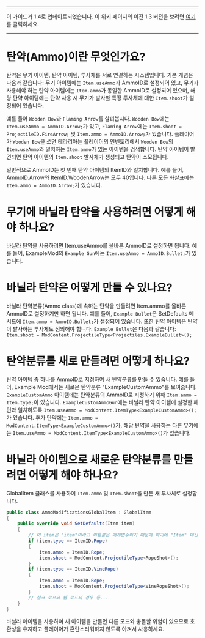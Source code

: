 ***
이 가이드가 1.4로 업데이트되었습니다. 이 위키 페이지의 이전 1.3 버전을 보려면 [여기](https://github.com/tModLoader/tModLoader/wiki/Basic-Ammo/3ac8255f8a511bc25d15090d52fcd045febccb4f)를 클릭하세요.
***

# 탄약(Ammo)이란 무엇인가요?
탄약은 무기 아이템, 탄약 아이템, 투사체를 서로 연결하는 시스템입니다. 기본 개념은 다음과 같습니다: 무기 아이템에는 `Item.useAmmo`가 AmmoID로 설정되어 있고, 무기가 사용해야 하는 탄약 아이템에는 `Item.ammo`가 동일한 AmmoID로 설정되어 있으며, 해당 탄약 아이템에는 탄약 사용 시 무기가 발사할 특정 투사체에 대한 `Item.shoot`가 설정되어 있습니다.

예를 들어 `Wooden Bow`과 `Flaming Arrow`를 살펴봅시다. `Wooden Bow`에는 `Item.useAmmo = AmmoID.Arrow;`가 있고, `Flaming Arrow`에는 `Item.shoot = ProjectileID.FireArrow;` 및 `Item.ammo = AmmoID.Arrow;`가 있습니다. 플레이어가 `Wooden Bow`을 쏘면 테라리아는 플레이어의 인벤토리에서 `Wooden Bow`의 `Item.useAmmo`와 일치하는 `Item.ammo`가 있는 아이템을 검색합니다. 탄약 아이템이 발견되면 탄약 아이템의 `Item.shoot` 발사체가 생성되고 탄약이 소모됩니다.

일반적으로 AmmoID는 첫 번째 탄약 아이템의 ItemID와 일치합니다. 예를 들어, AmmoID.Arrow와 ItemID.WoodenArrow는 모두 40입니다. 다른 모든 화살표에는 `Item.ammo = AmmoID.Arrow;`가 있습니다.

# 무기에 바닐라 탄약을 사용하려면 어떻게 해야 하나요?
바닐라 탄약을 사용하려면 Item.useAmmo를 올바른 AmmoID로 설정하면 됩니다. 예를 들어, ExampleMod의 `Example Gun`에는 `Item.useAmmo = AmmoID.Bullet;`가 있습니다.

# 바닐라 탄약은 어떻게 만들 수 있나요?
바닐라 탄약분류(Ammo class)에 속하는 탄약을 만들려면 Item.ammo를 올바른 AmmoID로 설정하기만 하면 됩니다. 예를 들어, `Example Bullet`은 SetDefaults 메서드에 `Item.ammo = AmmoID.Bullet;`가 설정되어 있습니다. 또한 탄약 아이템은 탄약이 발사하는 투사체도 정의해야 합니다. `Example Bullet`은 다음과 같습니다: `Item.shoot = ModContent.ProjectileType<Projectiles.ExampleBullet>();`

# 탄약분류를 새로 만들려면 어떻게 하나요?
탄약 아이템 중 하나를 AmmoID로 지정하여 새 탄약분류를 만들 수 있습니다. 예를 들어, Example Mod에서는 새로운 탄약분류 "ExampleCustomAmmo"를 보여줍니다. `ExampleCustomAmmo` 아이템에는 탄약분류의 AmmoID로 지정하기 위해 `Item.ammo = Item.type;`이 있습니다. `ExampleCustomAmmoGun`에는 바닐라 탄약 아이템에 설정한 패턴과 일치하도록 `Item.useAmmo = ModContent.ItemType<ExampleCustomAmmo>();`가 있습니다.
추가 탄약에는 `Item.ammo = ModContent.ItemType<ExampleCustomAmmo>()`가, 해당 탄약을 사용하는 다른 무기에는 `Item.useAmmo = ModContent.ItemType<ExampleCustomAmmo>()`가 있습니다.

# 바닐라 아이템으로 새로운 탄약분류를 만들려면 어떻게 해야 하나요?
GlobalItem 클래스를 사용하여 `Item.ammo` 및 `Item.shoot`을 만든 새 투사체로 설정합니다.

```cs
public class AmmoModificationsGlobalItem : GlobalItem
{
	public override void SetDefaults(Item item)
	{
		// 이 item은 "item"이라고 이름붙은 매개변수이기 때문에 여기에 "Item" 대신 "item"을 입력했습니다.
		if (item.type == ItemID.Rope)
		{
			item.ammo = ItemID.Rope;
			item.shoot = ModContent.ProjectileType<RopeShot>();
		}
		if (item.type == ItemID.VineRope)
		{
			item.ammo = ItemID.Rope;
			item.shoot = ModContent.ProjectileType<VineRopeShot>();
		}
		// 실크 로프와 웹 로프의 경우 등...
	}
}
```

바닐라 아이템을 사용하여 새 아이템을 만들면 다른 모드와 충돌할 위험이 있으므로 호환성을 유지하고 플레이어가 혼란스러워하지 않도록 아껴서 사용하세요.